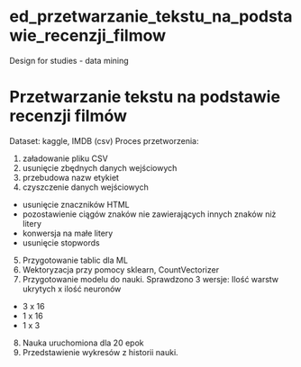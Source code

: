 # ed_przetwarzanie_tekstu_na_podstawie_recenzji_filmow
Design for studies - data mining

# Przetwarzanie tekstu na podstawie recenzji filmów
Dataset: kaggle, IMDB (csv)
Proces przetworzenia:
1. załadowanie pliku CSV
2. usunięcie zbędnych danych wejściowych
3. przebudowa nazw etykiet
4. czyszczenie danych wejściowych
- usunięcie znaczników HTML
- pozostawienie ciągów znaków nie zawierających innych znaków niż litery
- konwersja na małe litery
- usunięcie stopwords
5. Przygotowanie tablic dla ML
6. Wektoryzacja przy pomocy sklearn, CountVectorizer
7. Przygotowanie modelu do nauki. Sprawdzono 3 wersje:
Ilość warstw ukrytych x ilość neuronów
- 3 x 16
- 1 x 16
- 1 x 3
8. Nauka uruchomiona dla 20 epok
9. Przedstawienie wykresów z historii nauki.
